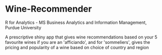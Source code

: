 # Wine-Recommender
R for Analytics - MS Business Analytics and Information Management, Purdue University

A prescriptive shiny app that gives wine recommendations based on your 5 favourite wines if you are an 'afficiando', and for 'sommeliers', gives the pricing and popularity of a wine based on choice of country and region
